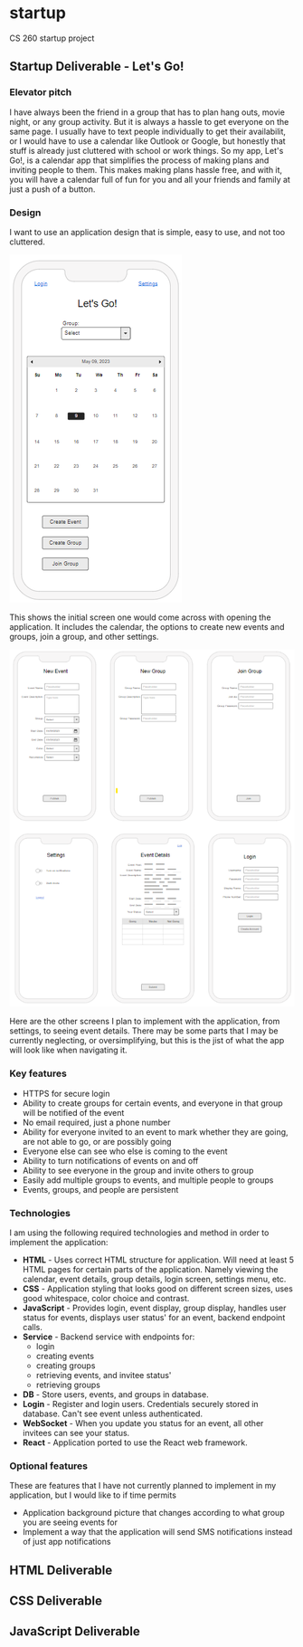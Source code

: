 # startup
CS 260 startup project

## Startup Deliverable - Let's Go!

### Elevator pitch

I have always been the friend in a group that has to plan hang outs, movie night, or any group activity. But it is always a hassle to get everyone on the same page. I usually have to text people individually to get their availabilit, or I would have to use a calendar like Outlook or Google, but honestly that stuff is already just cluttered with school or work things. So my app, Let's Go!, is a calendar app that simplifies the process of making plans and inviting people to them. This makes making plans hassle free, and with it, you will have a calendar full of fun for you and all your friends and family at just a push of a button.

### Design

I want to use an application design that is simple, easy to use, and not too cluttered.

![home-screen](images/home-screen.png)

This shows the initial screen one would come across with opening the application. It includes the calendar, the options to create new events and groups, join a group, and other settings.

![other-screens](images/other-screens.png)

Here are the other screens I plan to implement with the application, from settings, to seeing event details. There may be some parts that I may be currently neglecting, or oversimplifying, but this is the jist of what the app will look like when navigating it.

### Key features

- HTTPS for secure login
- Ability to create groups for certain events, and everyone in that group will be notified of the event
- No email required, just a phone number
- Ability for everyone invited to an event to mark whether they are going, are not able to go, or are possibly going
- Everyone else can see who else is coming to the event
- Ability to turn notifications of events on and off
- Ability to see everyone in the group and invite others to group
- Easily add multiple groups to events, and multiple people to groups
- Events, groups, and people are persistent

### Technologies

I am using the following required technologies and method in order to implement the application:

- **HTML** - Uses correct HTML structure for application. Will need at least 5 HTML pages for certain parts of the application. Namely viewing the calendar, event details, group details, login screen, settings menu, etc.
- **CSS** - Application styling that looks good on different screen sizes, uses good whitespace, color choice and contrast.
- **JavaScript** - Provides login, event display, group display, handles user status for events, displays user status' for an event, backend endpoint calls.
- **Service** - Backend service with endpoints for:
  - login
  - creating events
  - creating groups
  - retrieving events, and invitee status'
  - retrieving groups
- **DB** - Store users, events, and groups in database.
- **Login** - Register and login users. Credentials securely stored in database. Can't see event unless authenticated.
- **WebSocket** - When you update you status for an event, all other invitees can see your status.
- **React** - Application ported to use the React web framework.

### Optional features

These are features that I have not currently planned to implement in my application, but I would like to if time permits

- Application background picture that changes according to what group you are seeing events for
- Implement a way that the application will send SMS notifications instead of just app notifications

## HTML Deliverable

## CSS Deliverable

## JavaScript Deliverable